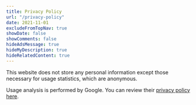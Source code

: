 ```yaml
---
title: Privacy Policy
url: "/privacy-policy"
date: 2021-11-01 
excludeFromTopNav: true
showDate: false
showComments: false
hideAdsMessage: true
hideMyDescription: true
hideRelatedContent: true
---
```


This website does not store any personal information except those necessary for usage statistics, which are anonymous.

Usage analysis is performed by Google. You can review their [privacy policy here](https://policies.google.com/privacy?hl=en-US).
